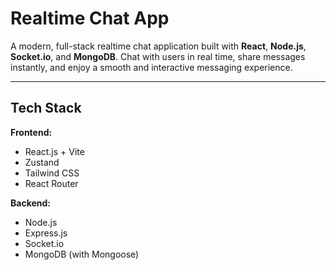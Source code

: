 # Realtime Chat App

A modern, full-stack realtime chat application built with **React**, **Node.js**, **Socket.io**, and **MongoDB**. Chat with users in real time, share messages instantly, and enjoy a smooth and interactive messaging experience.

---

## Tech Stack

**Frontend:**
- React.js + Vite
- Zustand
- Tailwind CSS
- React Router

**Backend:**
- Node.js
- Express.js
- Socket.io
- MongoDB (with Mongoose)

